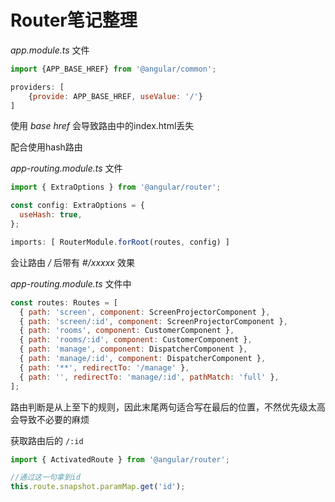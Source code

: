 # Router笔记整理

_app.module.ts_ 文件

```js
import {APP_BASE_HREF} from '@angular/common';

providers: [
    {provide: APP_BASE_HREF, useValue: '/'}
]
```

使用 _base href_ 会导致路由中的index.html丢失

配合使用hash路由

_app-routing.module.ts_ 文件

```js
import { ExtraOptions } from '@angular/router';

const config: ExtraOptions = {
  useHash: true,
};

imports: [ RouterModule.forRoot(routes, config) ]
```

会让路由 _/_ 后带有 _#/xxxxx_ 效果

_app-routing.module.ts_ 文件中

```js
const routes: Routes = [
  { path: 'screen', component: ScreenProjectorComponent },
  { path: 'screen/:id', component: ScreenProjectorComponent },
  { path: 'rooms', component: CustomerComponent },
  { path: 'rooms/:id', component: CustomerComponent },
  { path: 'manage', component: DispatcherComponent },
  { path: 'manage/:id', component: DispatcherComponent },
  { path: '**', redirectTo: '/manage' },
  { path: '', redirectTo: 'manage/:id', pathMatch: 'full' },
];
```

路由判断是从上至下的规则，因此末尾两句适合写在最后的位置，不然优先级太高会导致不必要的麻烦

获取路由后的 ```/:id```
```js
import { ActivatedRoute } from '@angular/router';

//通过这一句拿到id
this.route.snapshot.paramMap.get('id');
```
